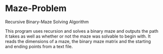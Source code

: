# Maze-Problem
Recursive Binary-Maze Solving Algorithm

This program uses recursion and solves a binary maze and outputs the path it takes as well as 
whether or not the maze was solvable to begin with. It reads the dimensions of a maze, 
the binary maze matrix and the starting and ending points from a text file. 
 
